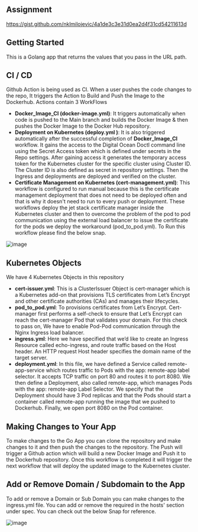 ## Assignment
https://gist.github.com/nklmilojevic/4a1de3c3e31d0ea2d4f31cd54211613d


## Getting Started

This is a Golang app that returns the values that you pass in the URL path.


## CI / CD

Github Action is being used as CI. When a user pushes the code changes to the repo, It triggers the Action to Build and Push the Image to the Dockerhub.
Actions contain 3 WorkFlows
- **Docker_Image_CI (docker-image.yml)**: It triggers automatically when code is pushed to the Main branch and builds the Docker Image & then pushes the Docker Image to the Docker Hub repository. 
- **Deployment on Kubernetes (deploy.yml )**: It is also triggered automatically after the successful completion of **Docker_Image_CI** workflow. It gains the access to the Digital Ocean Doctl command line using the Secret Access token which is defined under secrets in the Repo settings. After gaining access it generates the temporary access token for the Kubernetes cluster for the specific cluster using Cluster ID. The Cluster ID is also defined as secret in repository settings. Then the Ingress and deployments are deployed and verified on the cluster. 
- **Certificate Management on Kubernetes (cert-management.yml)**: This workflow is configured to run manual because this is the certificate management deployment that does not need to be deployed often and that is why it doesn't need to run to every push or deployment. These workflows deploy the jet stack certificate manager inside the Kubernetes cluster and then to overcome the problem of the pod to pod communication using the external load balancer to issue the certificate for the pods we deploy the workaround (pod_to_pod.yml). To Run this workflow please find the below snap. 

![image](https://user-images.githubusercontent.com/89794883/132804517-dd03f404-6e48-4987-890e-0e4df91d505f.png)

## Kubernetes Objects 

We have 4 Kubernetes Objects in this repository
- **cert-issuer.yml**: This is a ClusterIssuer Object is cert-manager which is a Kubernetes add-on that provisions TLS certificates from Let’s Encrypt and other certificate authorities (CAs) and manages their lifecycles.
- **pod_to_pod.yml**: To provisions certificates from Let’s Encrypt. Cert-manager first performs a self-check to ensure that Let’s Encrypt can reach the cert-manager Pod that validates your domain. For this check to pass on, We have to enable Pod-Pod communication through the Nginx Ingress load balancer.
- **ingress.yml**: Here we have specified that we’d like to create an Ingress Resource called echo-ingress, and route traffic based on the Host header. An HTTP request Host header specifies the domain name of the target server.
- **deployment.yml**: In this file, we have defined a Service called remote-app-service which routes traffic to Pods with the app: remote-app label selector. It accepts TCP traffic on port 80 and routes it to port 8080. We then define a Deployment, also called remote-app, which manages Pods with the app: remote-app Label Selector. We specify that the Deployment should have 3 Pod replicas and that the Pods should start a container called remote-app running the image that we pushed to Dockerhub. Finally, we open port 8080 on the Pod container.

## Making Changes to Your App

To make changes to the Go App you can clone the repository and make changes to it and then push the changes to the repository. The Push will trigger a Github action which will build a new Docker Image and Push it to the Dockerhub repository. Once this workflow is completed it will trigger the next workflow that will deploy the updated image to the Kubernetes cluster. 

## Add or Remove Domain / Subdomain to the App

To add or remove a Domain or Sub Domain you can make changes to the ingress.yml file. You can add or remove the required in the hosts' section under spec. You can check out the below Snap for reference. 

![image](https://user-images.githubusercontent.com/89794883/132808287-8bb8ab33-455d-46be-85a2-a578bedc8161.png)



